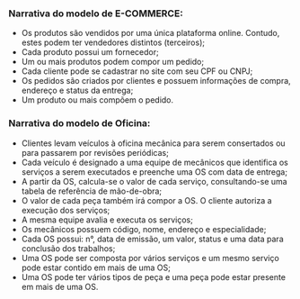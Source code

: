 <h3>Narrativa do modelo de E-COMMERCE:</h3>
<ul>
  <li>Os produtos são vendidos por uma única plataforma online. Contudo, estes podem ter vendedores distintos (terceiros);</li>
  <li>Cada produto possui um fornecedor;</li>
  <li>Um ou mais produtos podem compor um pedido;</li>
  <li>Cada cliente pode se cadastrar no site com seu CPF ou CNPJ;</li>
  <li>Os pedidos são criados por clientes e possuem informações de compra, endereço e status da entrega;</li>
  <li>Um produto ou mais compõem o pedido.</li>
</ul>

<h3>Narrativa do modelo de Oficina:</h3>
<ul>
  <li>Clientes levam veículos à oficina mecânica para serem consertados ou para passarem por revisões periódicas;</li>
  <li>Cada veículo é designado a uma equipe de mecânicos que identifica os serviços a serem executados e preenche uma OS com data de entrega;</li>
  <li>A partir da OS, calcula-se o valor de cada serviço, consultando-se uma tabela de referência de mão-de-obra;</li>
  <li>O valor de cada peça também irá compor a OS. O cliente autoriza a execução dos serviços;</li>
  <li>A mesma equipe avalia e executa os serviços;</li>
  <li>Os mecânicos possuem código, nome, endereço e especialidade;</li>
  <li>Cada OS possui: n°, data de emissão, um valor, status e uma data para conclusão dos trabalhos;</li>
  <li>Uma OS pode ser composta por vários serviços e um mesmo serviço pode estar contido em mais de uma OS;</li>
  <li>Uma OS pode ter vários tipos de peça e uma peça pode estar presente em mais de uma OS.</li>
</ul>
